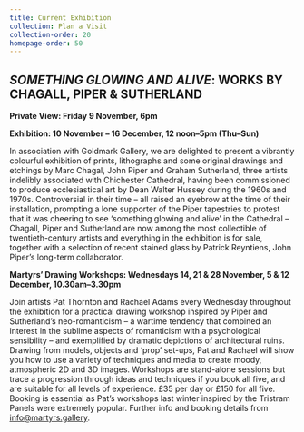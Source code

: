 ```yaml
---
title: Current Exhibition
collection: Plan a Visit
collection-order: 20
homepage-order: 50
---
```


## <cite>SOMETHING GLOWING AND ALIVE</cite>: WORKS BY CHAGALL, PIPER &amp; SUTHERLAND

**Private View: Friday 9 November, 6pm**

**Exhibition: 10 November &ndash; 16 December, 12 noon&ndash;5pm (Thu&ndash;Sun)**

In association with Goldmark Gallery, we are delighted to present a vibrantly colourful exhibition of prints, lithographs and some original drawings and etchings  by Marc Chagal, John Piper and Graham Sutherland, three artists indelibly associated with Chichester Cathedral, having been commissioned to produce ecclesiastical art by Dean Walter Hussey during the 1960s and 1970s. Controversial in their time &ndash; all raised an eyebrow at the time of their installation, prompting a lone supporter of the Piper tapestries to protest that it was cheering to see &lsquo;something glowing and alive&rsquo; in the Cathedral &ndash; Chagall, Piper and Sutherland are now among the most collectible of twentieth-century artists and everything in the exhibition is for sale, together with a selection of recent stained glass by Patrick Reyntiens, John Piper&rsquo;s long-term collaborator.

**Martyrs&rsquo; Drawing Workshops: Wednesdays 14, 21 &amp; 28 November, 5 &amp; 12 December, 10.30am&ndash;3.30pm**

Join artists Pat Thornton and Rachael Adams every Wednesday throughout the exhibition for a practical drawing workshop inspired by Piper and Sutherland&rsquo;s neo-romanticism &ndash; a wartime tendency that combined an interest in the sublime aspects of romanticism with a  psychological sensibility &ndash; and exemplified by dramatic depictions of architectural ruins. Drawing from models, objects and &lsquo;prop&rsquo; set-ups, Pat and Rachael will show you how to use a variety of techniques and media to create moody, atmospheric 2D and 3D images. Workshops are stand-alone sessions but trace a progression through ideas and techniques if you book all five, and are suitable for all levels of experience. &pound;35 per day or &pound;150 for all five. Booking is essential as Pat&rsquo;s workshops last winter inspired by the Tristram Panels were extremely popular. Further info and booking details from <a href="mailto:info@martyrs.gallery">info@martyrs.gallery</a>.
